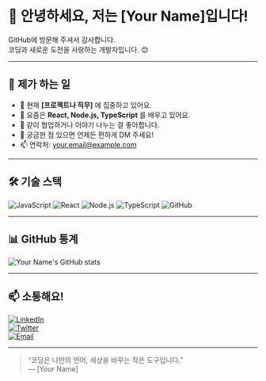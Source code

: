 # 👋 안녕하세요, 저는 [Your Name]입니다!

GitHub에 방문해 주셔서 감사합니다.  
코딩과 새로운 도전을 사랑하는 개발자입니다. 😊

---

## 🚀 제가 하는 일
- 🔭 현재 **[프로젝트나 직무]** 에 집중하고 있어요.
- 🌱 요즘은 **React, Node.js, TypeScript** 를 배우고 있어요.
- 👯 같이 협업하거나 이야기 나누는 걸 좋아합니다.
- 💬 궁금한 점 있으면 언제든 편하게 DM 주세요!
- 📫 연락처: [your.email@example.com](mailto:your.email@example.com)

---

## 🛠️ 기술 스택

![JavaScript](https://img.shields.io/badge/-JavaScript-F7DF1E?logo=javascript&logoColor=black&style=flat-square) 
![React](https://img.shields.io/badge/-React-61DAFB?logo=react&logoColor=black&style=flat-square) 
![Node.js](https://img.shields.io/badge/-Node.js-339933?logo=nodedotjs&logoColor=white&style=flat-square) 
![TypeScript](https://img.shields.io/badge/-TypeScript-3178C6?logo=typescript&logoColor=white&style=flat-square)
![GitHub](https://img.shields.io/badge/-GitHub-181717?logo=github&logoColor=white&style=flat-square)

---

## 📊 GitHub 통계

![Your Name's GitHub stats](https://github-readme-stats.vercel.app/api?username=jonagyeong&show_icons=true&theme=radical)

---

## 📫 소통해요!

[![LinkedIn](https://img.shields.io/badge/-LinkedIn-0077B5?logo=linkedin&logoColor=white&style=flat-square)](https://linkedin.com/in/your-linkedin)  
[![Twitter](https://img.shields.io/badge/-Twitter-1DA1F2?logo=twitter&logoColor=white&style=flat-square)](https://twitter.com/your-twitter)  
[![Email](https://img.shields.io/badge/-Email-D14836?logo=gmail&logoColor=white&style=flat-square)](mailto:your.email@example.com)

---

> “코딩은 나만의 언어, 세상을 바꾸는 작은 도구입니다.”  
> — [Your Name]

